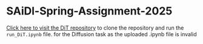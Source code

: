 # SAiDl-Spring-Assignment-2025
[Click here to visit the DiT repository](https://github.com/facebookresearch/DiT.git) to clone the repository and run the `run_DiT.ipynb` file. for the Diffusion task as the uploaded .ipynb file is invalid
